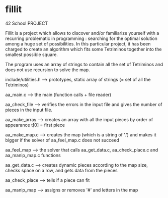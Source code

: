 # fillit
42 School PROJECT

Fillit is a project which allows to discover and/or familiarize yourself with a recurring
problematic in programming : searching for the optimal solution among a huge set of possibilities.
In this particular project, it has been charged to create an algorithm which
fits some Tetriminos together into the smallest possible square.

The program uses an array of strings to contain all the set of Tetriminos and does not use recursion to solve the map.

include/utilities.h --> prototypes, static array of strings (= set of all the Tetriminos)

aa_main.c           --> the main (function calls + file reader)

aa_check_file       --> verifies the errors in the input file and gives the number of pieces in the input file.

aa_make_array       --> creates an array with all the input pieces by order of appearance t[0] = first piece 

aa_make_map.c       --> creates the map (which is a string of '.') and makes it bigger if the solver of aa_feel_map.c does not succeed 

aa_feel_map         --> the solver that calls aa_get_data.c, aa_check_place.c and aa_manip_map.c functions

aa_get_data.c       --> creates dynamic pieces according to the map size, checks space on a row, and gets data from the pieces

aa_check_place      --> tells if a piece can fit

aa_manip_map        --> assigns or removes '#' and letters in the map
